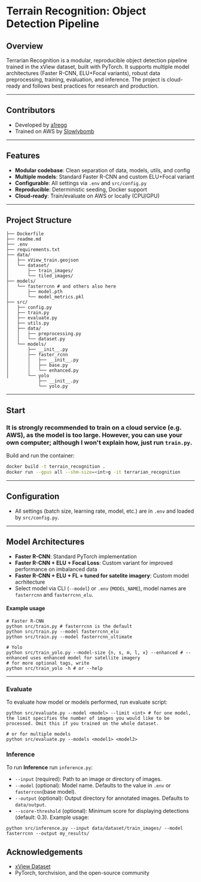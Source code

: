# Terrain Recognition: Object Detection Pipeline

## Overview

Terrarian Recognition is a modular, reproducible object detection pipeline trained in the xView dataset, built with PyTorch. It supports multiple model architectures (Faster R-CNN, ELU+Focal variants), robust data preprocessing, training, evaluation, and inference. The project is cloud-ready and follows best practices for research and production.

---
## Contributors
- Developed by [a1regg](https://github.com/a1regg)
- Trained on AWS by [Slowlybomb](https://github.com/Slowlybomb)

---
## Features
- **Modular codebase**: Clean separation of data, models, utils, and config
- **Multiple models**: Standard Faster R-CNN and custom ELU+Focal variant
- **Configurable**: All settings via `.env` and `src/config.py`
- **Reproducible**: Deterministic seeding, Docker support
- **Cloud-ready**: Train/evaluate on AWS or locally (CPU/GPU)

---

## Project Structure

```
├── Dockerfile
├── readme.md
├── .env
├── requirements.txt
├── data/
│   ├── xView_train.geojson
│   └── dataset/
│       ├── train_images/
│       └── tiled_images/
├── models/
│   └── fasterrcnn # and others also here
│       ├── model.pth
│       └── model_metrics.pkl
├── src/
│   ├── config.py
│   ├── train.py
│   ├── evaluate.py
│   ├── utils.py
│   ├── data/
│   │   ├── preprocessing.py
│   │   └── dataset.py
│   └── models/
│       ├── __init__.py
│       ├── faster_rcnn
│       │   ├── __init__.py
│       │   ├── base.py
│       │   └── enhanced.py
│       └── yolo
            ├── __init__.py
            └── yolo.py 
```

---


## Start
### It is strongly recommended to train on a cloud service (e.g. AWS), as the model is too large. However, you can use your own computer; although I won't explain how, just run `train.py`.
Build and run the container:
```sh
docker build -t terrain_recognition .
docker run --gpus all --shm-size=<int>g -it terrarian_recognition 
```

---

## Configuration
- All settings (batch size, learning rate, model, etc.) are in `.env` and loaded by `src/config.py`.


---

## Model Architectures
- **Faster R-CNN**: Standard PyTorch implementation
- **Faster R-CNN + ELU + Focal Loss**: Custom variant for improved performance on imbalanced data
- **Faster R-CNN + ELU + FL + tuned for satelite imagery**: Custom model acrhitecture
- Select model via CLI (`--model`) or `.env` (`MODEL_NAME`), model names are `fasterrcnn` and `fasterrcnn_elu`.

#### Example usage

```
# Faster R-CNN
python src/train.py # fasterrcnn is the default
python src/train.py --model fasterrcnn_elu 
python src/train.py --model fasterrcnn_ultimate

# Yolo
python src/train_yolo.py --model-size {n, s, m, l, x} --enhanced # --enhanced uses enhanced model for satellite imagery
# for more optional tags, write 
python src/train_yolo -h # or --help
```
---

### Evaluate
 To evaluate how model or models performed, run evaluate script:
```
python src/evaluate.py --model <model> --limit <int> # for one model, the limit specifies the number of images you would like to be processed. Omit this if you trained on the whole dataset.

# or for multiple models
python src/evaluate.py --models <model1> <model2>
```
### Inference
 To run **Inference** run `inference.py`:
- `--input` (required): Path to an image or directory of images.
- `--model` (optional): Model name. Defaults to the value in `.env` or `fasterrcnn`(base model).
- `--output` (optional): Output directory for annotated images. Defaults to `data/output`.
- `--score-threshold` (optional): Minimum score for displaying detections (default: 0.3).
Example usage:
```
python src/inference.py --input data/dataset/train_images/ --model fasterrcnn --output my_results/
```
## Acknowledgements
- [xView Dataset](https://xviewdataset.org/)
- PyTorch, torchvision, and the open-source community
